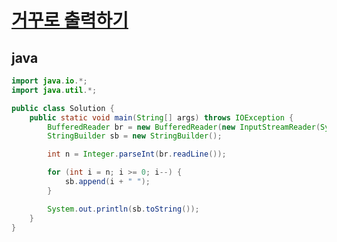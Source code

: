 # [거꾸로 출력하기](https://swexpertacademy.com/main/code/problem/problemDetail.do?contestProbId=AV2gbY0qAAQBBAS0)


## java
``` java
import java.io.*;
import java.util.*;

public class Solution {
	public static void main(String[] args) throws IOException {
		BufferedReader br = new BufferedReader(new InputStreamReader(System.in));
		StringBuilder sb = new StringBuilder();

		int n = Integer.parseInt(br.readLine());

		for (int i = n; i >= 0; i--) {
			sb.append(i + " ");
		}

		System.out.println(sb.toString());
	}
}
```